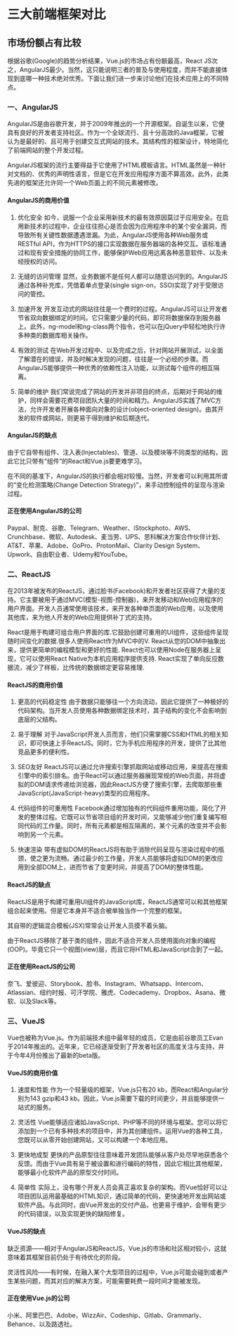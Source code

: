 # 三大前端框架对比

## 市场份额占有比较

根据谷歌(Google)的趋势分析结果，Vue.js的市场占有份额最高，React JS次之，AngularJS最少。当然，这只能说明三者的普及与使用程度，而并不能直接体现到底哪一种技术绝对优秀。下面让我们进一步来讨论他们在技术应用上的不同特点。

### 一、AngularJS

AngularJS是由谷歌开发，并于2009年推出的一个开源框架。自诞生以来，它便具有良好的开发者支持社区。作为一个全球流行、且十分高效的Java框架，它被认为是最好的、且可用于创建交互式网站的技术。其结构性的框架设计，特地简化了前端网站的整个开发过程。

AngularJS框架的流行主要得益于它使用了HTML模板语言。HTML虽然是一种针对文档的、优秀的声明性语言，但是它在开发应用程序方面不算高效。此外，此类先进的框架还允许同一个Web页面上的不同元素被修改。

#### AngularJS的商用价值

1. 优化安全
如今，说服一个企业采用新技术的最有效原因莫过于应用安全。在启用新技术的过程中，企业往往担心是否会因为应用程序中的某个安全漏洞，而导致所有关键性数据遭遇泄漏。为此，AngularJS使用各种Web服务或RESTful API，作为HTTPS的接口实现数据在服务器端的各种交互。该标准通过和现有安全措施的协同工作，能够保护Web应用远离各种恶意软件、以及未经授权的访问。

2. 无缝的访问管理
显然，业务数据不是任何人都可以随意访问到的。AngularJS通过各种补充库，凭借着单点登录(single sign-on，SSO)实现了对于受限访问的管控。

3. 加速开发
开发互动式的网站往往是一个费时的过程。AngularJS可以让开发者节省双向数据绑定的时间。它只需要少量的代码，即可将数据保存到服务器上。此外，ng-model和ng-class两个指令，也可以在jQuery中轻松地执行许多种类的数据库相关操作。

4. 有效的测试
在Web开发过程中、以及完成之后，针对网站开展测试，以全面了解潜在的错误，并及时解决发现的问题，往往是一个必经的步骤。而AngularJS能够提供一种优秀的依赖性注入功能，以测试每个组件的相互隔离。

5. 简单的维护
我们常说完成了网站的开发并非项目的终点，后期对于网站的维护，同样会需要花费项目团队大量的时间和精力。AngularJS实践了MVC方法，允许开发者开展各种面向对象的设计(object-oriented design)。由其开发的软件或网站，则更易于得到维护和后期迭代。

#### AngularJS的缺点
由于它自带有组件、注入表(Injectables)、管道、以及模块等不同类型的结构，因此它比只带有“组件”的React和Vue.js要更难学习。

在不同的基准下，AngularJS的执行都会相对较慢。当然，开发者可以利用其所谓的“变化检测策略(Change Detection Strategy)”，来手动控制组件的呈现与渲染过程。
 
#### 正在使用AngularJS的公司
Paypal、耐克、谷歌、Telegram、Weather、iStockphoto、AWS、Crunchbase、微软、Autodesk、麦当劳、UPS、思科解决方案合作伙伴计划、AT&T、苹果、Adobe、GoPro、ProtonMail、Clarity Design System、Upwork、自由职业者、Udemy和YouTube。

### 二、ReactJS

在2013年被发布的ReactJS，通过脸书(Facebook)和开发者社区获得了大量的支持。它主要被用于通过MVC(模型-视图-控制器)，来开发移动和Web应用程序的用户界面。开发人员通常使用该技术，来开发各种单页面的Web应用，以及使用其他库，来为他人开发的Web应用提供补丁式的支持。

React是用于构建可组合用户界面的库.它鼓励创建可重用的UI组件，这些组件呈现随时间变化的数据.很多人使用React作为MVC中的V. React从您的DOM中抽象出来，提供更简单的编程模型和更好的性能. React也可以使用Node在服务器上呈现，它可以使用React Native为本机应用程序提供支持. React实现了单向反应数据流，减少了样板，比传统的数据绑定更容易推理.
#### ReactJS的商用价值

1. 更高的代码稳定性
由于数据只能够往一个方向流动，因此它提供了一种极好的代码架构。当开发人员使用各种数据绑定技术时，其子结构的变化不会影响到底层的父结构。

2. 易于理解
对于JavaScript开发人员而言，他们只需掌握CSS和HTML的相关知识，即可快速上手ReactJS。同时，它为手机应用程序的开发，提供了比其他竞品更多的便利性。

3. SEO友好
ReactJS可以通过允许搜索引擎抓取网站或移动应用，来提高在搜索引擎中的索引排名。由于React可以通过服务器展现常规的Web页面，并将虚拟的DOM请求传递给浏览器，因此ReactJS方便了搜索引擎，去爬取那些重JavaScript(JavaScript-heavy)类型的应用程序。

4. 代码组件的可重用性
Facebook通过增加独有的代码组件重用功能，简化了开发的整体过程。它既可以节省项目组的开发时间，又能够减少他们重复编写相同代码的工作量。同时，所有元素都是相互隔离的，某个元素的改变并不会影响到另一个元素。

5. 快速渲染
带有虚拟DOM的ReactJS将有助于消除代码呈现与渲染过程中的瓶颈，使之更为流畅。通过最少的工作量，开发人员能够将虚拟DOM的更改应用到全部DOM上，进而节省了变更时间，并提高了DOM的整体性能。

#### ReactJS的缺点
ReactJS是用于构建可重用UI组件的JavaScript库，ReactJS通常可以和其他框架组合起来使用。但是它本身并不适合被单独当作一个完整的框架。

其自带的逻辑混合模板(JSX)常常会让开发人员摸不着头脑。

由于ReactJS移除了基于类的组件，因此不适合开发人员使用面向对象的编程(OOP)。毕竟它只一个视图(view)层，而且它将HTML和JavaScript合到了一起。

#### 正在使用ReactJS的公司
奈飞、爱彼迎、Storybook、脸书、Instagram、Whatsapp、Intercom、Atlassian、纽约时报、可汗学院、雅虎、Codecademy、Dropbox、Asana、微软、以及Slack等。

### 三、VueJS

Vue也被称为Vue.js。作为前端技术组中最年轻的成员，它是由前谷歌员工Evan于2014年推出的。近年来，它已经逐渐受到了开发者社区的高度关注与支持，并于今年4月份推出了最新的beta版。

#### VueJS的商用价值

1. 速度和性能
作为一个轻量级的框架，Vue.js只有20 kb，而React和Angular分别为143 gzip和43 kb。因此，Vue.js需要下载的时间更少，并且能够提供一站式的服务。

2. 灵活性
Vue能够适应诸如JavaScript、PHP等不同的环境与框架。您可以将它添加到一个已有多种技术的项目中，并为其创建组件。运用Vue的各种工具，您既可以从零开始创建网站，又可以构建一个本地应用。

3. 更快地成型
更快的产品原型往往意味着开发团队能够从客户处尽早地获悉各个反馈。而由于Vue具有易于被设置和进行编码的特性，因此它相比其他框架，能够最小化软件产品的原型交付时间。

4. 简单性
实际上，没有哪个开发人员会真正喜欢复杂的架构。而Vue恰好可以让项目团队运用最基础的HTML知识，通过简单的代码，更快速地开发出网站或软件产品。与此同时，由Vue开发出的交付产品，也更易于维护，会带有更少的代码错误，以及实现更快的缺陷修复。

#### VueJS的缺点
缺乏资源——相对于AngularJS和ReactJS，Vue.js的市场和社区相对较小，这就意味着其框架目前仍处于有待优化的阶段。

灵活性风险——有时候，在融入某个大型项目的过程中，Vue.js可能会碰到或者产生某些问题，而其对应的解决方案，可能需要耗费一段时间才能被发现。

#### 正在使用Vue.js的公司
小米、阿里巴巴、Adobe，WizzAir、Codeship、Gitlab、Grammarly、Behance、以及路透社。
